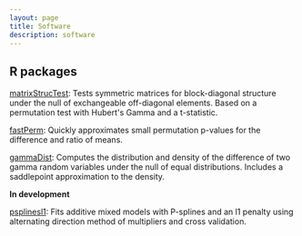 ```yaml
---
layout: page
title: Software
description: software
---
```


## R packages

[matrixStrucTest](https://CRAN.R-project.org/package=matrixStrucTest): Tests symmetric matrices for block-diagonal structure under the null of exchangeable off-diagonal elements. Based on a permutation test with Hubert's Gamma and a t-statistic.

[fastPerm](https://github.com/bdsegal/fastPerm): Quickly approximates small permutation p-values for the difference and ratio of means.

[gammaDist](https://github.com/bdsegal/gammaDist): Computes the distribution and density of the difference of two gamma random variables under the null of equal distributions. Includes a saddlepoint approximation to the density.

**In development**

[psplinesl1](https://github.com/bdsegal/psplinesl1): Fits additive mixed models with P-splines and an l1 penalty using alternating direction method of multipliers and cross validation.